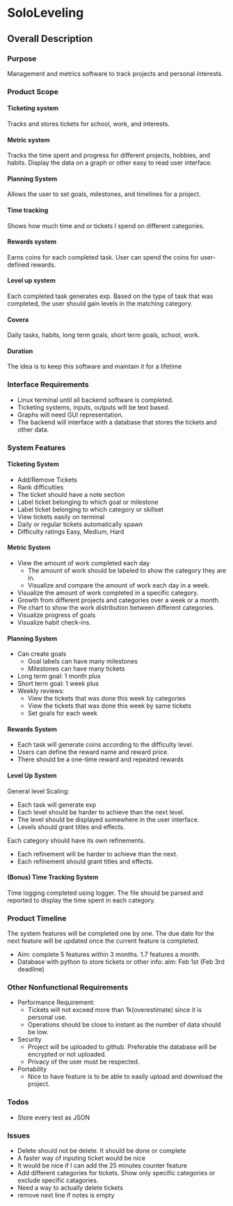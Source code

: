 # SoloLeveling

## Overall Description

### Purpose
Management and metrics software to track projects and personal interests. 

### Product Scope 

#### Ticketing system 
Tracks and stores tickets for school, work, and interests. 

#### Metric system
Tracks the time spent and progress for different projects, hobbies, and habits. Display the data on a graph or other easy to read user interface. 

#### Planning System
Allows the user to set goals, milestones, and timelines for a project. 

#### Time tracking
Shows how much time and or tickets I spend on different categories. 

#### Rewards system
Earns coins for each completed task. User can spend the coins for user-defined rewards.

#### Level up system
Each completed task generates exp. Based on the type of task that was completed, the user should gain levels in the matching category. 

#### Covera
Daily tasks, habits, long term goals, short term goals, school, work.

#### Duration
The idea is to keep this software and maintain it for a lifetime

### Interface Requirements
* Linux terminal until all backend software is completed. 
* Ticketing systems, inputs, outputs will be text based. 
* Graphs will need GUI representation. 
* The backend will interface with a database that stores the tickets and other data. 

### System Features

#### Ticketing System
* Add/Remove Tickets
* Rank difficulties
* The ticket should have a note section
* Label ticket belonging to which goal or milestone
* Label ticket belonging to which category or skillset
* View tickets easily on terminal 
* Daily or regular tickets automatically spawn
* Difficulty ratings Easy, Medium, Hard

#### Metric System
* View the amount of work completed each day
    * The amount of work should be labeled to show the category they are in.
    * Visualize and compare the amount of work each day in a week. 
* Visualize the amount of work completed in a specific category. 
* Growth from different projects and categories over a week or a month.  
* Pie chart to show the work distribution between different categories. 
* Visualize progress of goals
* Visualize habit check-ins. 

#### Planning System
* Can create goals
    * Goal labels can have many milestones
    * Milestones can have many tickets
* Long term goal:  1 month plus
* Short term goal: 1 week plus
* Weekly reviews:
    * View the tickets that was done this week by categories
    * View the tickets that was done this week by same tickets
    * Set goals for each week

#### Rewards System
* Each task will generate coins according to the difficulty level.
* Users can define the reward name and reward price. 
* There should be a one-time reward and repeated rewards 

#### Level Up System
General level Scaling: 
* Each task will generate exp
* Each level should be harder to achieve than the next level. 
* The level should be displayed somewhere in the user interface. 
* Levels should grant titles and effects.

Each category should have its own refinements. 
* Each refinement will be harder to achieve than the next.
* Each refinement should grant titles and effects.

#### (Bonus) Time Tracking System
Time logging completed using logger. The file should be parsed and reported to display the time spent in each category. 

### Product Timeline
The system features will be completed one by one. The due date for the next feature will be updated once the current feature is completed. 
* Aim: complete 5 features within 3 months. 1.7 features a month. 
* Database with python to store tickets or other info: aim: Feb 1st (Feb 3rd deadline)  

 ### Other Nonfunctional Requirements
* Performance Requirement:
    * Tickets will not exceed more than 1k(overestimate) since it is personal use. 
    * Operations should be close to instant as the number of data should be low. 
* Security 
    * Project will be uploaded to github. Preferable the database will be encrypted or not uploaded. 
    * Privacy of the user must be respected. 
* Portability 
    * Nice to have feature is to be able to easily upload and download the project.

### Todos
* Store every test as JSON

### Issues
* Delete should not be delete. It should be done or complete 
* A faster way of inputing ticket would be nice
* It would be nice if I can add the 25 minutes counter feature
* Add different categories for tickets. Show only specific categories or exclude specific catagories. 
* Need a way to actually delete tickets
* remove next line if notes is empty


